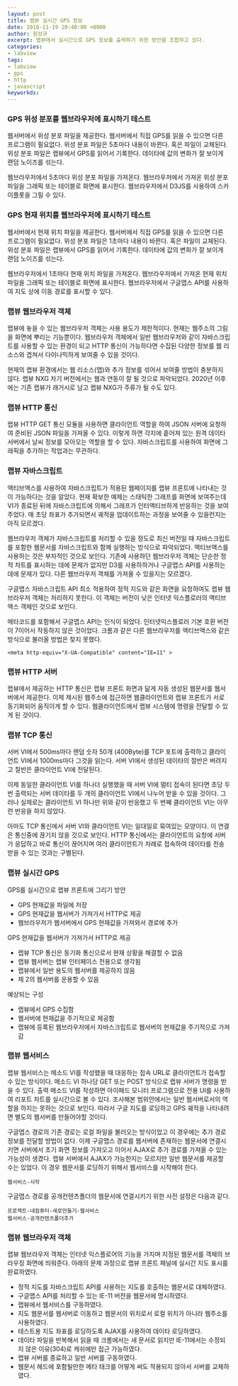 ```yaml
---
layout: post
title: 랩뷰 실시간 GPS 정보
date: 2018-11-19 20:40:00 +0900
author: 원성규
excerpt: 랩뷰에서 실시간으로 GPS 정보를 출력하기 위한 방안을 조합하고 있다.
categories:
- labview
tags: 
- labview
- gps
- http
- javascript
keyworkds:
---
```


### GPS 위성 분포를 웹브라우저에 표시하기 테스트

웹서버에서 위성 분포 파일을 제공한다.
웹서버에서 직접 GPS를 읽을 수 있으면 다른 프로그램이 필요없다.
위성 분포 파일은 5초마다 내용이 바뀐다. 혹은 파일이 교체된다.
위성 분포 파일은 랩뷰에서 GPS를 읽어서 기록한다.
데이타에 값의 변화가 잘 보이게 랜덤 노이즈를 섞는다.

웹브라우저에서 5초마다 위성 분포 파일을 가져온다.
웹브라우저에서 가져온 위성 분포 파일을 그래픽 또는 테이블로 화면에 표시한다.
웹브라우저에서 D3JS를 사용하여 스카이플롯을 그릴 수 있다.

### GPS 현재 위치를 웹브라우저에 표시하기 테스트

웹서버에서 현재 위치 파일을 제공한다.
웹서버에서 직접 GPS를 읽을 수 있으면 다른 프로그램이 필요없다.
위성 분포 파일은 1초마다 내용이 바뀐다. 혹은 파일이 교체된다.
위성 분포 파일은 랩뷰에서 GPS를 읽어서 기록한다.
데이타에 값의 변화가 잘 보이게 랜덤 노이즈를 섞는다.

웹브라우저에서 1초마다 현재 위치 파일을 가져온다.
웹브라우저에서 가져온 현재 위치 파일을 그래픽 또는 테이블로 화면에 표시한다.
웹브라우저에서 구글맵스 API를 사용하여 지도 상에 이동 경로를 표시할 수 있다.


### 랩뷰 웹브라우저 객체

랩뷰에 놓을 수 있는 웹브라우저 객체는 사용 용도가 제한적이다. 현재는 웹주소의 그림을 화면에 뿌리는 기능뿐이다.
웹브라우저 객체에서 일반 웹브라우저와 같이 자바스크립트를 사용할 수 있는 환경이 되고 HTTP 통신이 가능하다면 
수집된 다양한 정보를 웹 리소스와 겹쳐서 다이나믹하게 보여줄 수 있을 것이다.

현재의 랩뷰 환경에서는 웹 리소스(맵)와 추가 정보를 섞어서 보여줄 방법이 충분하지 않다.
랩뷰 NXG 차기 버전에서는 웹과 연동이 잘 될 것으로 파악되었다. 
2020년 이후에는 기존 랩뷰가 래거시로 남고 랩뷰 NXG가 주류가 될 수도 있다.


### 랩뷰 HTTP 통신

랩뷰 HTTP GET 통신 모듈을 사용하면 클라이언트 역할을 하여 JSON 서버에 요청하여 준비된 JSON 파일을 가져올 수 있다.
이렇게 하면 각지에 흩어져 있는 원격 데이타 서버에서 날씨 정보를 모아오는 역할을 할 수 있다.
자바스크립트를 사용하여 화면에 그래픽을 추가하는 작업과는 무관하다.


### 랩뷰 자바스크립트

액티브액스를 사용하여 자바스크립트가 적용된 웹페이지를 랩뷰 프론트에 나타내는 것이 가능하다는 것을 알았다.
현재 확보한 예제는 스태틱한 그래프를 화면에 보여주는데 VI가 종료된 뒤에 자바스크립트에 의해서 그래프가 인터액티브하게 반응하는 것을 보여주었다.
매 초당 좌표가 추가되면서 궤적을 업데이트하는 과정을 보여줄 수 있을런지는 아직 모르겠다.

웹브라우저 객체가 자바스크립트를 처리할 수 있을 정도로 최신 버전일 때 자바스크립트를 포함한 웹문서를 자바스크립트와 함께 실행하는 방식으로 파악되었다.
액티브액스를 사용하는 것은 부차적인 것으로 보인다. 기존에 사용하던 웹브라우저 객체는 단순한 정적 차트를 표시하는 데에 문제가 없지만 D3를 사용하하거나 구글맵스 API를 사용하는데에 문제가 있다.
다른 웹브라우저 객체를 가져올 수 있을지는 모르겠다.

구글맵스 자바스크립트 API 최소 적용하여 정적 지도와 같은 화면을 요청하여도 랩뷰 웹브라우저 객체는 처리하지 못한다.
이 객체는 버전이 낮은 인터넷 익스플로러의 액티브액스 객체인 것으로 보인다.

메타코드를 포함해서 구글맵스 API는 인식이 되었다. 인터넷익스플로러 기본 호환 버전이 7이어서 작동하지 않은 것이었다.
크롬과 같은 다른 웹브라우저를 액티브액스와 같은 방식으로 불러올 방법은 찾지 못했다.
```
<meta http-equiv="X-UA-Compatible" content="IE=11" >
```

### 랩뷰 HTTP 서버

랩뷰에서 제공하는 HTTP 통신은 랩뷰 프론트 화면과 닮게 자동 생성된 웹문서를 웹서버에서 제공한다. 
이제 제시된 웹주소에 접근하면 웹클라이언트와 랩뷰 프론트가 서로 동기화되어 움직이게 할 수 있다.
웹클라이언트에서 랩뷰 시스템에 명령을 전달할 수 있게 된 것이다.

### 랩뷰 TCP 통신

서버 VI에서 500ms마다 랜덤 숫자 50개 (400Byte)를 TCP 포트에 출력하고 클라이언트 VI에서 1000ms마다 그것을 읽는다.
서버 VI에서 생성된 데이타의 절반은 버려지고 절반은 클라이언트 VI에 전달된다.

이제 동일한 클라이언트 VI를 하나더 실행했을 때 서버 VI에 멀티 접속이 된다면 초당 두 번 출력되는 서버 데이타를 두 개의 클라이언트 VI에서 나누어 받을 수 있을 것이다. 
그러나 실제로는 클라이언트 VI 하나만 위와 같이 반응했고 두 번째 클라이언트 VI는 아무런 반응을 하지 않았다.

아마도 TCP 통신에서 서버 VI와 클라이언트 VI는 일대일로 묶여있는 모양이다. 이 연결은 통신중에 끊기지 않을 것으로 보인다. HTTP 통신에서는 클라이언트의 요청에 서버가 응답하고 바로 통신이 끊어지며 여러 클라이언트가 차례로 접속하여 데이타를 전송 받을 수 있는 것과는 구별된다.

### 랩뷰 실시간 GPS 

GPS를 실시간으로 랩뷰 프론트에 그리기 방안
- GPS 현재값을 파일에 저장
- GPS 현재값을 웹서버가 가져가서 HTTP로 제공
- 웹브라우저가 웹서버에서 GPS 현재값을 가져와서 경로에 추가

GPS 현재값을 웹서버가 가져가서 HTTP로 제공
- 랩뷰 TCP 통신은 동기화 통신으로서 현재 상황을 해결할 수 없음
- 랩뷰 웹서버는 랩뷰 인터페이스 전용으로 생각됨
- 랩뷰에서 일반 용도의 웹서버를 제공하지 않음
- 제 2의 웹서버를 운용할 수 있음

예상되는 구성
- 랩뷰에서 GPS 수집함
- 웹서버에 현재값을 주기적으로 제공함
- 랩뷰에 등록된 웹브라우저에서 자바스크립트로 웹서버의 현재값을 주기적으로 가져감

### 랩뷰 웹서비스

랩뷰 웹서비스는 메소드 VI를 작성했을 때 대응하는 접속 URL로 클라이언트가 접속할 수 있는 방식이다.
메소드 VI 하나당 GET 또는 POST 방식으로 랩뷰 서버가 명령을 받을 수 있다.
출력 메소드 VI를 작성하면 아이패드 모니터 프로그램으로 전용 UI를 사용하여 리포트 차트를 실시간으로 볼 수 있다.
조사해본 범위안에서는 일반 웹서버로서의 역할을 하지는 못하는 것으로 보인다.
따라서 구글 지도를 로딩하고 GPS 궤적을 나타내려면 별도의 웹서버를 만들어야할 것이다.

구글맵스 경로의 기존 경로는 로컬 파일을 불러오는 방식이었고 이 경우에는 추가 경로 정보를 전달할 방법이 없다.
이제 구글맵스 경로를 웹서버에 존재하는 웹문서에 연결시키면 서버에서 초기 화면 정보를 가져오고 이어서 AJAX로 추가 경로를 가져올 수 있는 가능성이 생겼다.
랩뷰 서버에서 AJAX가 가능한지는 모르지만 일반 웹문서를 제공할 수는 있었다.
이 경우 웹문서를 로딩하기 위해서 웹서비스를 시작해야 한다.
```
웹서비스-시작
```
구글맵스 경로를 공개컨텐츠폴더의 웹문서에 연결시키기 위한 사전 설정은 다음과 같다.
```
프로젝트-내컴퓨터-새로만들기-웹서비스
웹서비스-공개컨텐츠폴더추가
```

### 랩뷰 웹브라우저 객체

랩뷰 웹브라우저 객체는 인터넷 익스플로어의 기능을 가지며 지정된 웹문서를 객체의 브라우징 화면에 띄워준다. 아래의 문제 과정으로 랩뷰 프론트 패널에 실시간 지도 표시를 완료하였다.

- 정적 지도를 자바스크립트 API를 사용하는 지도를 호출하는 웹문서로 대체하였다.
- 구글맵스 API를 처리할 수 있는 IE-11 버전을 웹문서에 명시하였다.
- 랩뷰에서 웹서비스를 구동하였다.
- 지도 웹문서를 웹서버로 이동하고 웹문서의 위치로서 로컬 위치가 아니라 웹주소를 사용하였다.
- 테스트용 지도 좌표를 로딩하도록 AJAX를 사용하여 데이타 로딩하였다.
- 데이타 파일을 반복해서 읽을 때 크롬에서는 새 문서로 읽지만 IE-11에서는 수정되지 않은 이유(304)로 캐쉬에만 접근 가능하였다.
- 랩뷰 서버를 종료하고 일반 서버를 구동하였다.
- 웹문서 헤드에 포함될만한 메타 태크를 어떻게 써도 적용되지 않아서 서버를 교체하였다.


